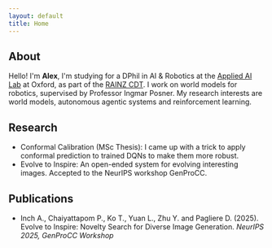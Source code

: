 ```yaml
---
layout: default
title: Home
---
```


<div id="About" class="tabcontent">
  <h2>About</h2>
  <p>Hello! I'm <strong>Alex</strong>, I'm studying for a DPhil in AI & Robotics at the <a href="https://ori.ox.ac.uk/labs/a2i/">Applied AI Lab</a> at Oxford, as part of the <a href="https://www.rainz-cdt.ac.uk/">RAINZ CDT</a>. I work on world models for robotics, supervised by Professor Ingmar Posner. My research interests are world models, autonomous agentic systems and reinforcement learning.</p>
</div>

<div id="Research" class="tabcontent">
  <h2>Research</h2>
  <ul>
    <li>Conformal Calibration (MSc Thesis): I came up with a trick to apply conformal prediction to trained DQNs to make them more robust.</li>
    <li>Evolve to Inspire: An open-ended system for evolving interesting images. Accepted to the NeurIPS workshop GenProCC.</li>
  </ul>
</div>

<div id="Publications" class="tabcontent">
  <h2>Publications</h2>
  <ul>
  <li>
  Inch A., Chaiyattapom P., Ko T., Yuan L., Zhu Y. and Pagliere D. (2025). Evolve to Inspire: Novelty Search for Diverse Image Generation. <em>NeurIPS 2025, GenProCC Workshop</em>
  </li>
    <!-- <li>Doe, J. (2021). Title of paper. <em>Journal Name</em>.</li> -->
    <!-- <li>Doe, J., &amp; Smith, A. (2020). Title of another paper. <em>Conference Name</em>.</li> -->
  </ul>
</div>
